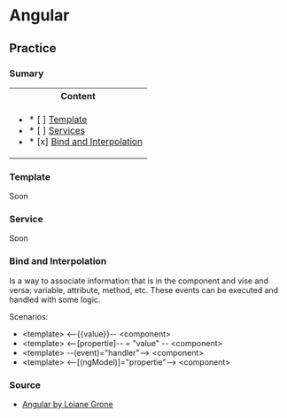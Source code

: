 # Angular
## Practice

### Sumary

<table>
   <tr> 
     <th> Content </th>
  </tr>
  <tr> 
    <td>
          <ul>
            <li>* [ ] <a href="https://github.com/gil-son/angular/tree/main/LoianeGroner#template">Template</a></li>
            <li>* [ ] <a href="https://github.com/gil-son/angular/tree/main/LoianeGroner#services">Services</a></li>
            <li>* [x] <a href="https://github.com/gil-son/angular/tree/main/LoianeGroner#bind-and-interpolation">Bind and Interpolation</a></li>
          </ul>
    </td>
  </tr> 
</table>
 
 
 ### Template
 <p>
    Soon
 </p>
 
 
 ### Service
 <p>
    Soon
 </p>
 
 ### Bind and Interpolation
 
<p> 
  Is a way to associate information that is in the component and vise and versa: variable, attribute, method, etc.
  These events can be executed and handled with some logic.
</p>
 
 <p>
  Scenarios:
 </p>

<ul>
    <li>  <</>template></> <</>--{{value}}-- <</>component></></li>
    <li>  <</>template></> <</>--[propertie]-- = "value" -- <</>component></></li>
    <li>  <</>template></> --(event)="handler"--></> <</>component></li>
    <li>  <</>template></> <</>--[(ngModel)]="propertie"--> <</>component></></li>
</ul>

### Source

<ul>
<li>
<a href="https://www.youtube.com/watch?v=tPOMG0D57S0&list=PLGxZ4Rq3BOBoSRcKWEdQACbUCNWLczg2G"> Angular by Loiane Grone</a>
 
 </ul>
